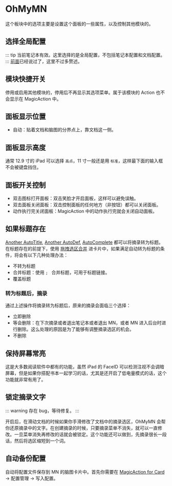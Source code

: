# OhMyMN

这个板块中的选项主要是设置这个面板的一些属性，以及控制其他模块的。

## 选择全局配置

::: tip
当前笔记本有效。这里选择的是全局配置，不包括笔记本配置和文档配置。
:::
[前面](../profile.md)已经说过了，这里不过多赘述。

## 模块快捷开关

停用或启用其他模块的，停用后不再显示其选项菜单。属于该模块的 Action 也不会显示在 MagicAction 中。

## 面板显示位置

- 自动：贴着文档和脑图的分界点上，靠文档这一侧。

## 面板显示高度

通常 12.9 寸的 iPad 可以选择 `高点`，11 寸一般还是用 `标准`，这样最下面的输入框不会被键盘挡住。

## 面板开关控制

- 双击图标打开面板：双击笑脸才开启面板，这样可以避免误触。
- 双击面板关闭面板：双击控制面板的任何地方（非按钮）都可以关闭面板。
- 动作执行完关闭面板：MagicAction 中的动作执行完就会关闭自动面板。

## 如果标题存在

[Another AutoTitle](anotherautotitle.md), [Another AutoDef](anotherautodef.md), [AutoComplete](autocomplete.md) 都可以将摘录转为标题。在标题存在的前提下，使用 [拖拽选区合并](../tips.md#拖拽合并) 进卡片中，如果满足自动转为标题的条件，将会有以下几种处理办法：

- 不转为标题
- 合并标题：使用 `; ` 合并标题，可用于标题链接。
- 覆盖标题

### 转为标题后，摘录

通过上述操作将摘录转为标题后，原来的摘录会面临三个选择：

- 立即删除
- 等会删除：在下次摘录或者退出笔记本或者退出 MN，或者 MN 进入后台时进行删除。这么处理的原因是为了能够有调整摘录选区的机会。
- 不删除

## 保持屏幕常亮

这是大多数阅读软件中都有的功能，虽然 iPad 的 FaceID 可以检测注视不会调暗屏幕，但是如果你搭配书本一起学习的话，尤其是还开启了低电量模式的话，这个功能就非常有用了。

## 锁定摘录文字

::: warning
存在 bug，等待修复。
:::

开启后，在滑动文档的时候如果你手滑修改了文档中的摘录选区，OhMyMN 会帮你还原摘录中的文字。在创建摘录的时候，只要摘录菜单不消失，就可以一直修改。一旦菜单消失再修改的话就会被锁定。这个功能还可以做到，先摘录很长一段话，然后将选区缩短到一个词。

## 自动备份配置

自动将配置文件保存到 MN 的脑图卡片中。首先你需要在 [MagicAction for Card](magicaction4card.md) -> 配置管理 -> 写入配置。
